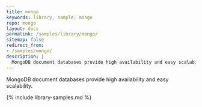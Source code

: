 ```yaml
---
title: mongo
keywords: library, sample, mongo
repo: mongo
layout: docs
permalink: /samples/library/mongo/
sitemap: false
redirect_from:
- /samples/mongo/
description: |
  MongoDB document databases provide high availability and easy scalability.
---
```


MongoDB document databases provide high availability and easy scalability.


{% include library-samples.md %}
